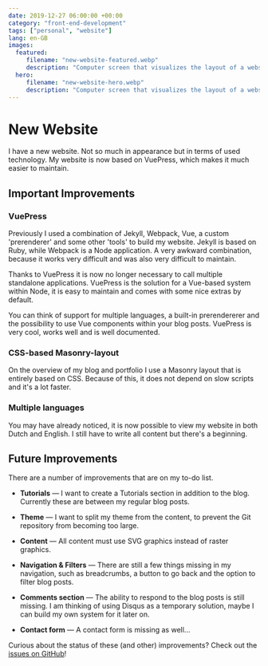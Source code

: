 ```yaml
---
date: 2019-12-27 06:00:00 +00:00
category: "front-end-development"
tags: ["personal", "website"]
lang: en-GB
images:
  featured:
     filename: "new-website-featured.webp"
     description: "Computer screen that visualizes the layout of a website and the associated code"
  hero:
     filename: "new-website-hero.webp"
     description: "Computer screen that visualizes the layout of a website and the associated code"
---
```


# New Website

I have a new website. Not so much in appearance but in terms of used technology. My website is now based on VuePress, which makes it much easier to maintain.

<!-- more -->

## Important Improvements

### VuePress

Previously I used a combination of Jekyll, Webpack, Vue, a custom 'prerenderer' and some other 'tools' to build my website. Jekyll is based on Ruby, while Webpack is a Node application. A very awkward combination, because it works very difficult and was also very difficult to maintain.

Thanks to VuePress it is now no longer necessary to call multiple standalone applications. VuePress is the solution for a Vue-based system within Node, it is easy to maintain and comes with some nice extras by default. 

You can think of support for multiple languages, a built-in prerendererer and the possibility to use Vue components within your blog posts. VuePress is very cool, works well and is well documented.

### CSS-based Masonry-layout

On the overview of my blog and portfolio I use a Masonry layout that is entirely based on CSS. Because of this, it does not depend on slow scripts and it's a lot faster.

### Multiple languages

You may have already noticed, it is now possible to view my website in both Dutch and English. I still have to write all content but there's a beginning.

## Future Improvements

There are a number of  improvements that are on my to-do list.

- **Tutorials** &mdash; I want to create a Tutorials section in addition to the blog. Currently these are between my regular blog posts.

- **Theme** &mdash; I want to split my theme from the content, to prevent the Git repository from becoming too large.

- **Content** &mdash; All content must use SVG graphics instead of raster graphics.

- **Navigation & Filters** &mdash; There are still a few things missing in my navigation, such as breadcrumbs, a button to go back and the option to filter blog posts.

- **Comments section** &mdash; The ability to respond to the blog posts is still missing. I am thinking of using Disqus as a temporary solution, maybe I can  build my own system for it later on.

- **Contact form** &mdash; A contact form is missing as well...




Curious about the status of these (and other) improvements? Check out the [issues on GitHub](https://github.com/ricardobalk/www/issues)!
